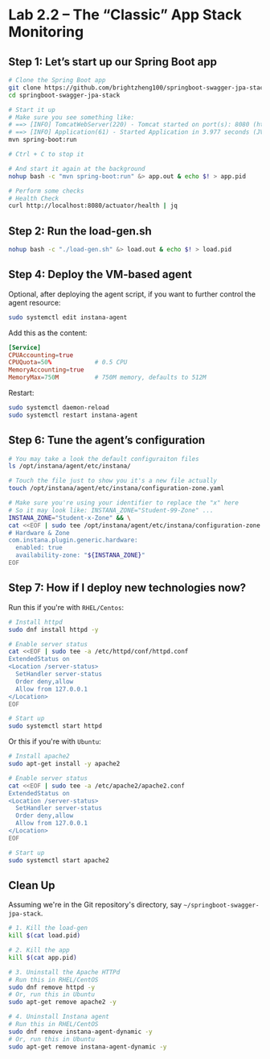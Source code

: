 # Lab 2.2 – The “Classic” App Stack Monitoring

## Step 1: Let’s start up our Spring Boot app

```sh
# Clone the Spring Boot app
git clone https://github.com/brightzheng100/springboot-swagger-jpa-stack.git
cd springboot-swagger-jpa-stack

# Start it up
# Make sure you see something like:
# ==> [INFO] TomcatWebServer(220) - Tomcat started on port(s): 8080 (http) with context path ''
# ==> [INFO] Application(61) - Started Application in 3.977 seconds (JVM running for 4.631)
mvn spring-boot:run

# Ctrl + C to stop it

# And start it again at the background
nohup bash -c "mvn spring-boot:run" &> app.out & echo $! > app.pid

# Perform some checks
# Health Check
curl http://localhost:8080/actuator/health | jq
```


## Step 2: Run the load-gen.sh

```sh
nohup bash -c "./load-gen.sh" &> load.out & echo $! > load.pid
```


## Step 4: Deploy the VM-based agent

Optional, after deploying the agent script, if you want to further control the agent resource:

```sh
sudo systemctl edit instana-agent
```

Add this as the content:

```conf
[Service]
CPUAccounting=true
CPUQuota=50%            # 0.5 CPU
MemoryAccounting=true
MemoryMax=750M          # 750M memory, defaults to 512M
```

Restart:

```sh
sudo systemctl daemon-reload
sudo systemctl restart instana-agent
```


## Step 6: Tune the agent’s configuration

```sh
# You may take a look the default configuraiton files
ls /opt/instana/agent/etc/instana/

# Touch the file just to show you it's a new file actually
touch /opt/instana/agent/etc/instana/configuration-zone.yaml

# Make sure you're using your identifier to replace the "x" here
# So it may look like: INSTANA_ZONE="Student-99-Zone" ...
INSTANA_ZONE="Student-x-Zone" && \
cat <<EOF | sudo tee /opt/instana/agent/etc/instana/configuration-zone.yaml
# Hardware & Zone
com.instana.plugin.generic.hardware:
  enabled: true
  availability-zone: "${INSTANA_ZONE}"
EOF
```


## Step 7: How if I deploy new technologies now?

Run this if you're with `RHEL/Centos`:

```sh
# Install httpd
sudo dnf install httpd -y

# Enable server status
cat <<EOF | sudo tee -a /etc/httpd/conf/httpd.conf
ExtendedStatus on
<Location /server-status>
  SetHandler server-status
  Order deny,allow
  Allow from 127.0.0.1
</Location>
EOF

# Start up
sudo systemctl start httpd
```

Or this if you're with `Ubuntu`:

```sh
# Install apache2
sudo apt-get install -y apache2

# Enable server status
cat <<EOF | sudo tee -a /etc/apache2/apache2.conf
ExtendedStatus on
<Location /server-status>
  SetHandler server-status
  Order deny,allow
  Allow from 127.0.0.1
</Location>
EOF

# Start up
sudo systemctl start apache2
```


## Clean Up

Assuming we're in the Git repository's directory, say `~/springboot-swagger-jpa-stack`.

```sh
# 1. Kill the load-gen
kill $(cat load.pid)

# 2. Kill the app
kill $(cat app.pid)

# 3. Uninstall the Apache HTTPd
# Run this in RHEL/CentOS
sudo dnf remove httpd -y
# Or, run this in Ubuntu
sudo apt-get remove apache2 -y

# 4. Uninstall Instana agent
# Run this in RHEL/CentOS
sudo dnf remove instana-agent-dynamic -y
# Or, run this in Ubuntu
sudo apt-get remove instana-agent-dynamic -y
```
